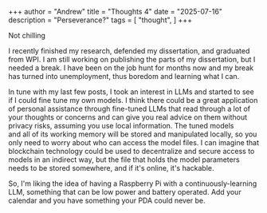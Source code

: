 +++
author = "Andrew"
title = "Thoughts 4"
date = "2025-07-16"
description = "Perseverance?"
tags = [
    "thought",
]
+++

Not chilling
<!--more-->

I recently finished my research, defended my dissertation, and graduated 
from WPI. I am still working on publishing the parts of my dissertation, 
but I needed a break. I have been on the job hunt for months now and my 
break has turned into unemployment, thus boredom and learning what I can. 

In tune with my last few posts, I took an interest in LLMs and started to 
see if I could fine tune my own models. I think there could be a great 
application of personal assistance through fine-tuned LLMs that read through 
a lot of your thoughts or concerns and can give you real advice on them 
without privacy risks, assuming you use local information. The tuned models  
and all of its working memory will be stored and manipulated locally, so 
you only need to worry about who can access the model files. I can imagine that 
blockchain technology could be used to decentralize and secure access to 
models in an indirect way, but the file that holds the model parameters needs 
to be stored somewhere, and if it's online, it's hackable. 

So, I'm liking the idea of having a Raspberry Pi with a continuously-learning 
LLM, something that can be low power and battery operated. Add your calendar 
and you have something your PDA could never be.